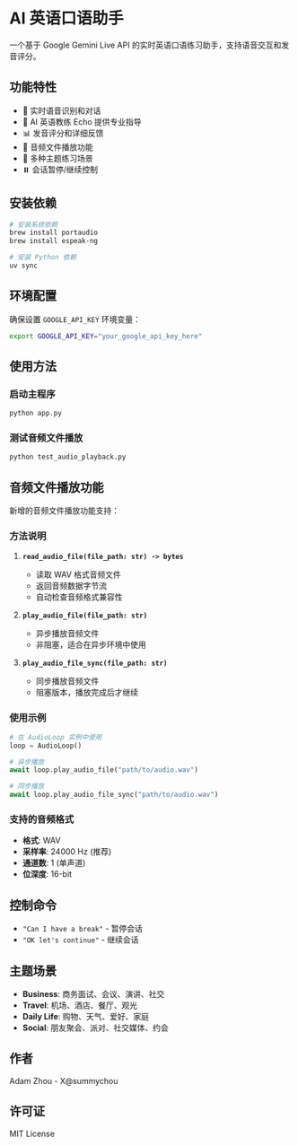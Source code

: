 # AI 英语口语助手

一个基于 Google Gemini Live API 的实时英语口语练习助手，支持语音交互和发音评分。

## 功能特性

- 🎤 实时语音识别和对话
- 🤖 AI 英语教练 Echo 提供专业指导
- 📊 发音评分和详细反馈
- 🎵 音频文件播放功能
- 🎯 多种主题练习场景
- ⏸️ 会话暂停/继续控制

## 安装依赖

```bash
# 安装系统依赖
brew install portaudio
brew install espeak-ng

# 安装 Python 依赖
uv sync
```

## 环境配置

确保设置 `GOOGLE_API_KEY` 环境变量：

```bash
export GOOGLE_API_KEY="your_google_api_key_here"
```

## 使用方法

### 启动主程序

```bash
python app.py
```

### 测试音频文件播放

```bash
python test_audio_playback.py
```

## 音频文件播放功能

新增的音频文件播放功能支持：

### 方法说明

1. **`read_audio_file(file_path: str) -> bytes`**
   - 读取 WAV 格式音频文件
   - 返回音频数据字节流
   - 自动检查音频格式兼容性

2. **`play_audio_file(file_path: str)`**
   - 异步播放音频文件
   - 非阻塞，适合在异步环境中使用

3. **`play_audio_file_sync(file_path: str)`**
   - 同步播放音频文件
   - 阻塞版本，播放完成后才继续

### 使用示例

```python
# 在 AudioLoop 实例中使用
loop = AudioLoop()

# 异步播放
await loop.play_audio_file("path/to/audio.wav")

# 同步播放
await loop.play_audio_file_sync("path/to/audio.wav")
```

### 支持的音频格式

- **格式**: WAV
- **采样率**: 24000 Hz (推荐)
- **通道数**: 1 (单声道)
- **位深度**: 16-bit

## 控制命令

- `"Can I have a break"` - 暂停会话
- `"OK let's continue"` - 继续会话

## 主题场景

- **Business**: 商务面试、会议、演讲、社交
- **Travel**: 机场、酒店、餐厅、观光
- **Daily Life**: 购物、天气、爱好、家庭
- **Social**: 朋友聚会、派对、社交媒体、约会

## 作者

Adam Zhou - X@summychou

## 许可证

MIT License

